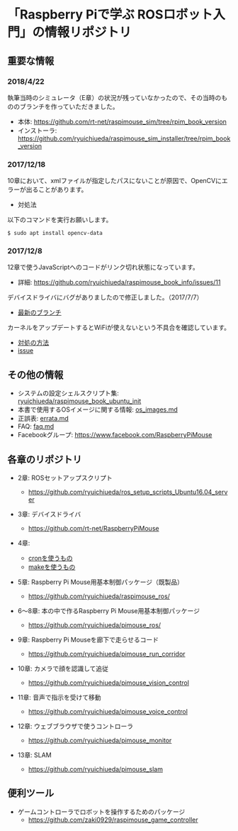 # 「Raspberry Piで学ぶ ROSロボット入門」の情報リポジトリ

## 重要な情報

### 2018/4/22

執筆当時のシミュレータ（E章）の状況が残っていなかったので、その当時のもののブランチを作っていただきました。

* 本体: https://github.com/rt-net/raspimouse_sim/tree/rpim_book_version
* インストーラ: https://github.com/ryuichiueda/raspimouse_sim_installer/tree/rpim_book_version

### 2017/12/18

10章において、xmlファイルが指定したパスにないことが原因で、OpenCVにエラーが出ることがあります。

* 対処法

以下のコマンドを実行お願いします。

```
$ sudo apt install opencv-data
```

### 2017/12/8

12章で使うJavaScriptへのコードがリンク切れ状態になっています。

* 詳細: https://github.com/ryuichiueda/raspimouse_book_info/issues/11

デバイスドライバにバグがありましたので修正しました。（2017/7/7）

* [最新のブランチ](https://github.com/rt-net/RaspberryPiMouse)

カーネルをアップデートするとWiFiが使えないという不具合を確認しています。

* [対処の方法](./trouble_reports/wifiproblem.md)
* [issue](https://github.com/ryuichiueda/raspimouse_book_info/issues/1)

## その他の情報

* システムの設定シェルスクリプト集: [ryuichiueda/raspimouse_book_ubuntu_init](https://github.com/ryuichiueda/raspimouse_book_ubuntu_init)
* 本書で使用するOSイメージに関する情報: [os_images.md](./os_images.md)
* 正誤表: [errata.md](./errata.md)
* FAQ: [faq.md](./faq.md)
* Facebookグループ: https://www.facebook.com/RaspberryPiMouse

## 各章のリポジトリ
* 2章: ROSセットアップスクリプト
    * https://github.com/ryuichiueda/ros_setup_scripts_Ubuntu16.04_server
* 3章: デバイスドライバ
    * https://github.com/rt-net/RaspberryPiMouse
* 4章:
    * [cronを使うもの](https://github.com/ryuichiueda/pimouse_setup/tree/cad60aa542ac45c4e685dc81804a9f2aa90b897d)
    * [makeを使うもの](https://github.com/ryuichiueda/pimouse_setup)

* 5章: Raspberry Pi Mouse用基本制御パッケージ（既製品）
    * https://github.com/ryuichiueda/raspimouse_ros/
* 6〜8章: 本の中で作るRaspberry Pi Mouse用基本制御パッケージ
    * https://github.com/ryuichiueda/pimouse_ros/
    
* 9章: Raspberry Pi Mouseを廊下で走らせるコード
   * https://github.com/ryuichiueda/pimouse_run_corridor

* 10章: カメラで顔を認識して追従
    * https://github.com/ryuichiueda/pimouse_vision_control
* 11章: 音声で指示を受けて移動
    * https://github.com/ryuichiueda/pimouse_voice_control
* 12章: ウェブブラウザで使うコントローラ
    * https://github.com/ryuichiueda/pimouse_monitor
* 13章: SLAM
    * https://github.com/ryuichiueda/pimouse_slam
    
    
## 便利ツール

* ゲームコントローラでロボットを操作するためのパッケージ
    * https://github.com/zaki0929/raspimouse_game_controller
